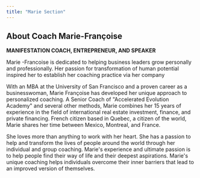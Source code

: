 ```yaml
---
title: "Marie Section"
---
```


## About Coach Marie-Françoise

**MANIFESTATION COACH, ENTREPRENEUR, AND SPEAKER**

Marie -Francoise is dedicated to helping business leaders grow personally and professionally. Her passion for transformation of human potential inspired her to establish her coaching practice via her company

With an MBA at the University of San Francisco and a proven career as a businesswoman, Marie Françoise has developed her unique approach to personalized coaching. A Senior Coach of "Accelerated Evolution Academy" and several other methods, Marie combines her 15 years of experience in the field of international real estate investment, finance, and private financing. French citizen based in Quebec, a citizen of the world, Marie shares her time between Mexico, Montreal, and France.

She loves more than anything to work with her heart. She has a passion to help and transform the lives of people around the world through her individual and group coaching. Marie's experience and ultimate passion is to help people find their way of life and their deepest aspirations. Marie's unique coaching helps individuals overcome their inner barriers that lead to an improved version of themselves.
